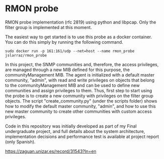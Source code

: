 # RMON probe
RMON probe implementation (rfc 2819) using python and libpcap. Only the filter group is implemented at this moment.

The easiest way to get started is to use this probe as a docker container. You can do this simply by running the 
following command.

```
sudo docker run -p 161:161/udp --net=host --name rmon_probe jslarraz/rmon_probe
```

In this project, the SNMP communities and, therefore, the access privileges, are managed through a new MIB defined for 
this purpose, the communityManagement MIB. The agent is initialized with a default master community, "admin", with read 
and write privileges on objects that belong to the communityManagement MIB and can be used to define new communities and 
assign privileges to them. Thus, first step to start using the probe is to create a new community with privileges on the 
filter group objects. The script "create_community.py" (under the scripts folder) shows how to modify the default master 
community, "admin", and how to use this new master community to create other communities with custom access privileges.



Code in this repository was initially developed as part of my Final undergraduate project, and full details about the 
system architecture, implementation decisions and performance test is available at project report (only Spanish).

https://zaguan.unizar.es/record/31543?ln=en

